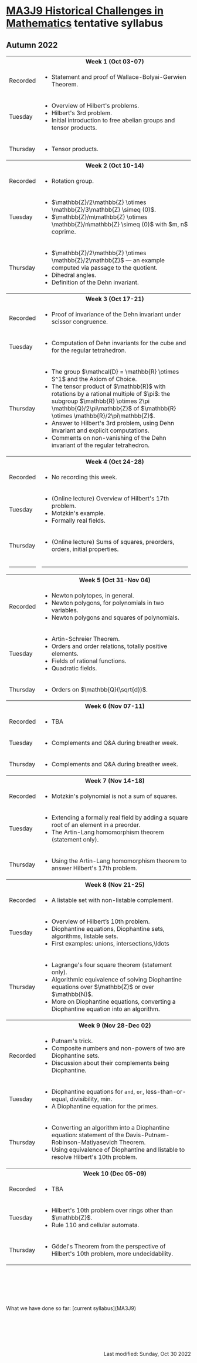 <script type="text/javascript" id="MathJax-script" async
  src="https://cdn.jsdelivr.net/npm/mathjax@3/es5/tex-mml-chtml.js">
</script>
<script>
  MathJax = {
    tex: {
      inlineMath: [['$', '$']]
    }
  };
</script>

<!-- https://www.geeksforgeeks.org/how-to-reload-page-only-once-in-javascript/ -->
<script type='text/javascript'>
  (() => {
      if (window.localStorage) {
          if (!localStorage.getItem('reload')) {
              localStorage['reload'] = true;
              window.location.reload();
          } else {
              localStorage.removeItem('reload');
          }
      }
  })();
</script>
# [MA3J9 Historical Challenges in Mathematics](https://moodle.warwick.ac.uk/course/view.php?id=52244) tentative syllabus
## Autumn 2022

<table>
  <tbody>
<!--  ##################  Week 1  ################## -->
    <tr><th></th><th style="text-align: center">Week 1 (Oct 03-07)</th></tr>
    <tr><td>Recorded</td>
      <td>
        <ul>
          <li>Statement and proof of Wallace-Bolyai-Gerwien Theorem.</li>
        </ul>
      </td>
    </tr>
    <tr><td>Tuesday</td>
      <td>
        <ul>
          <li>Overview of Hilbert's problems.</li>
          <li>Hilbert's 3rd problem.</li>
          <li>Initial introduction to free abelian groups and tensor products.</li>
        </ul>
      </td>
    </tr>
    <tr><td>Thursday</td>
      <td>
        <ul>
          <li>Tensor products.</li>
        </ul>
      </td>
    </tr>
<!--  ##################  Week 2  ################## -->
    <tr><th></th><th style="text-align: center">Week 2 (Oct 10-14)</th></tr>
    <tr><td>Recorded</td>
      <td>
        <ul>
          <li>Rotation group.</li>
        </ul>
      </td>
    </tr>
    <tr><td>Tuesday</td>
      <td>
        <ul>
          <li>$\mathbb{Z}/2\mathbb{Z} \otimes \mathbb{Z}/3\mathbb{Z} \simeq (0)$.</li>
          <li>$\mathbb{Z}/m\mathbb{Z} \otimes \mathbb{Z}/n\mathbb{Z} \simeq (0)$ with $m, n$ coprime.</li>
        </ul>
      </td>
    </tr>
    <tr><td>Thursday</td>
      <td>
        <ul>
          <li>$\mathbb{Z}/2\mathbb{Z} \otimes \mathbb{Z}/2\mathbb{Z}$ &mdash; an example computed via passage to the quotient.</li>
          <li>Dihedral angles.</li>
          <li>Definition of the Dehn invariant.</li>
        </ul>
      </td>
    </tr>
<!--  ##################  Week 3  ################## -->
    <tr><th></th><th style="text-align: center">Week 3 (Oct 17-21)</th></tr>
    <tr><td>Recorded</td>
      <td>
        <ul>
          <li>Proof of invariance of the Dehn invariant under scissor congruence.</li>
        </ul>
      </td>
    </tr>
    <tr><td>Tuesday</td>
      <td>
        <ul>
          <li>Computation of Dehn invariants for the cube and for the regular tetrahedron.</li>
        </ul>
      </td>
    </tr>
    <tr><td>Thursday</td>
      <td>
        <ul>
          <li>The group $\mathcal{D} = \mathbb{R} \otimes S^1$ and the Axiom of Choice.</li>
          <li>The tensor product of $\mathbb{R}$ with rotations by a rational multiple of $\pi$: the subgroup $\mathbb{R} \otimes 2\pi \mathbb{Q}/2\pi\mathbb{Z}$ of $\mathbb{R} \otimes \mathbb{R}/2\pi\mathbb{Z}$.</li>
          <li>Answer to Hilbert's 3rd problem, using Dehn invariant and explicit computations.</li>
          <li>Comments on non-vanishing of the Dehn invariant of the regular tetrahedron.</li>
        </ul>
      </td>
    </tr>
<!--  ##################  Week 4  ################## -->
    <tr><th></th><th style="text-align: center">Week 4 (Oct 24-28)</th></tr>
    <tr><td>Recorded</td>
      <td>
        <ul>
          <li>No recording this week.</li>
        </ul>
      </td>
    </tr>
    <tr><td>Tuesday</td>
      <td>
        <ul>
          <li>(Online lecture) Overview of Hilbert's 17th problem.</li>
          <li>Motzkin's example.</li>
          <li>Formally real fields.</li>
        </ul>
      </td>
    </tr>
    <tr><td>Thursday</td>
      <td>
        <ul>
          <li>(Online lecture) Sums of squares, preorders, orders, initial properties.</li>
        </ul>
      </td>
    </tr>
          <tr><td class=divider><hr/></td><td class=divider><hr/></td></tr>
<!--  ##################  Week 5  ################## -->
    <tr><th></th><th style="text-align: center">Week 5 (Oct 31-Nov 04)</th></tr>
    <tr><td>Recorded</td>
      <td>
        <ul>
          <li>Newton polytopes, in general.</li>
          <li>Newton polygons, for polynomials in two variables.</li>
          <li>Newton polygons and squares of polynomials.</li>
        </ul>
      </td>
    </tr>
    <tr><td>Tuesday</td>
      <td>
        <ul>
          <li>Artin-Schreier Theorem.</li>
          <li>Orders and order relations, totally positive elements.</li>
          <li>Fields of rational functions.</li>
          <li>Quadratic fields.</li>
        </ul>
      </td>
    </tr>
    <tr><td>Thursday</td>
      <td>
        <ul>
          <li>Orders on $\mathbb{Q}(\sqrt{d})$.</li>
        </ul>
      </td>
    </tr>
<!--  ##################  Week 6  ################## -->
    <tr><th></th><th style="text-align: center">Week 6 (Nov 07-11)</th></tr>
    <tr><td>Recorded</td>
      <td>
        <ul>
          <li>TBA</li>
        </ul>
      </td>
    </tr>
    <tr><td>Tuesday</td>
      <td>
        <ul>
          <li>Complements and Q&A during breather week.</li>
        </ul>
      </td>
    </tr>
    <tr><td>Thursday</td>
      <td>
        <ul>
          <li>Complements and Q&A during breather week.</li>
        </ul>
      </td>
    </tr>
<!--  ##################  Week 7  ################## -->
    <tr><th></th><th style="text-align: center">Week 7 (Nov 14-18)</th></tr>
    <tr><td>Recorded</td>
      <td>
        <ul>
          <li>Motzkin's polynomial is not a sum of squares.</li>
        </ul>
      </td>
    </tr>
    <tr><td>Tuesday</td>
      <td>
        <ul>
          <li>Extending a formally real field by adding a square root of an element in a preorder.</li>
          <li>The Artin-Lang homomorphism theorem (statement only).</li>
        </ul>
      </td>
    </tr>
    <tr><td>Thursday</td>
      <td>
        <ul>
          <li>Using the Artin-Lang homomorphism theorem to answer Hilbert's 17th problem.</li>
        </ul>
      </td>
    </tr>
<!--  ##################  Week 8  ################## -->
    <tr><th></th><th style="text-align: center">Week 8 (Nov 21-25)</th></tr>
    <tr><td>Recorded</td>
      <td>
        <ul>
          <li>A listable set with non-listable complement.</li>
        </ul>
      </td>
    </tr>
    <tr><td>Tuesday</td>
      <td>
        <ul>
          <li>Overview of Hilbert’s 10th problem.</li>
          <li>Diophantine equations, Diophantine sets, algorithms, listable sets.</li>
          <li>First examples: unions, intersections,\ldots</li>
        </ul>
      </td>
    </tr>
    <tr><td>Thursday</td>
      <td>
        <ul>
          <li>Lagrange's four square theorem (statement only).</li>
          <li>Algorithmic equivalence of solving Diophantine equations over $\mathbb{Z}$ or over $\mathbb{N}$.</li>
          <li>More on Diophantine equations, converting a Diophantine equation into an algorithm.</li>
        </ul>
      </td>
    </tr>
<!--  ##################  Week 9  ################## -->
    <tr><th></th><th style="text-align: center">Week 9 (Nov 28-Dec 02)</th></tr>
    <tr><td>Recorded</td>
      <td>
        <ul>
          <li>Putnam's trick.</li>
          <li>Composite numbers and non-powers of two are Diophantine sets.</li>
          <li>Discussion about their complements being Diophantine.</li>
        </ul>
      </td>
    </tr>
    <tr><td>Tuesday</td>
      <td>
        <ul>
          <li>Diophantine equations for <code>and</code>, <code>or</code>, less-than-or-equal, divisibility, min.</li>
          <li>A Diophantine equation for the primes.</li>
        </ul>
      </td>
    </tr>
    <tr><td>Thursday</td>
      <td>
        <ul>
          <li>Converting an algorithm into a Diophantine equation: statement of the Davis-Putnam-Robinson-Matiyasevich Theorem.</li>
          <li>Using equivalence of Diophantine and listable to resolve Hilbert's 10th problem.</li>
        </ul>
      </td>
    </tr>
<!--  ##################  Week 10  ################## -->
    <tr><th></th><th style="text-align: center">Week 10 (Dec 05-09)</th></tr>
    <tr><td>Recorded</td>
      <td>
        <ul>
          <li>TBA</li>
        </ul>
      </td>
    </tr>
    <tr><td>Tuesday</td>
      <td>
        <ul>
          <li>Hilbert's 10th problem over rings other than $\mathbb{Z}$.</li>
          <li>Rule 110 and cellular automata.</li>
        </ul>
      </td>
    </tr>
    <tr><td>Thursday</td>
      <td>
        <ul>
          <li>G&ouml;del's Theorem from the perspective of Hilbert's 10th problem, more undecidability.</li>
        </ul>
      </td>
    </tr>
  </tbody>
</table>
<p>&nbsp;</p><p>&nbsp;</p><p>&nbsp;</p>
What we have done so far: [current syllabus](MA3J9)
<p>&nbsp;</p><p>&nbsp;</p><p>&nbsp;</p>
<div style="text-align: right">Last modified: Sunday, Oct 30 2022</div>

